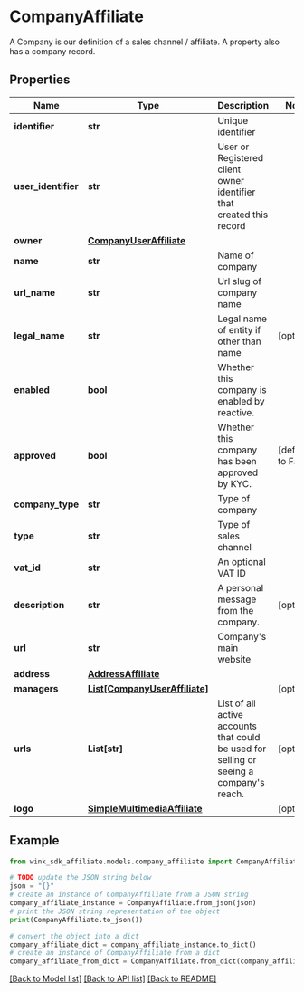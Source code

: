 # CompanyAffiliate

A Company is our definition of a sales channel / affiliate. A property also has a company record.

## Properties

Name | Type | Description | Notes
------------ | ------------- | ------------- | -------------
**identifier** | **str** | Unique identifier | 
**user_identifier** | **str** | User or Registered client owner identifier that created this record | 
**owner** | [**CompanyUserAffiliate**](CompanyUserAffiliate.md) |  | 
**name** | **str** | Name of company | 
**url_name** | **str** | Url slug of company name | 
**legal_name** | **str** | Legal name of entity if other than name | [optional] 
**enabled** | **bool** | Whether this company is enabled by reactive. | 
**approved** | **bool** | Whether this company has been approved by KYC. | [default to False]
**company_type** | **str** | Type of company | 
**type** | **str** | Type of sales channel | 
**vat_id** | **str** | An optional VAT ID | 
**description** | **str** | A personal message from the company. | [optional] 
**url** | **str** | Company&#39;s main website | 
**address** | [**AddressAffiliate**](AddressAffiliate.md) |  | 
**managers** | [**List[CompanyUserAffiliate]**](CompanyUserAffiliate.md) |  | [optional] 
**urls** | **List[str]** | List of all active accounts that could be used for selling or seeing a company&#39;s reach. | [optional] 
**logo** | [**SimpleMultimediaAffiliate**](SimpleMultimediaAffiliate.md) |  | [optional] 

## Example

```python
from wink_sdk_affiliate.models.company_affiliate import CompanyAffiliate

# TODO update the JSON string below
json = "{}"
# create an instance of CompanyAffiliate from a JSON string
company_affiliate_instance = CompanyAffiliate.from_json(json)
# print the JSON string representation of the object
print(CompanyAffiliate.to_json())

# convert the object into a dict
company_affiliate_dict = company_affiliate_instance.to_dict()
# create an instance of CompanyAffiliate from a dict
company_affiliate_from_dict = CompanyAffiliate.from_dict(company_affiliate_dict)
```
[[Back to Model list]](../README.md#documentation-for-models) [[Back to API list]](../README.md#documentation-for-api-endpoints) [[Back to README]](../README.md)


